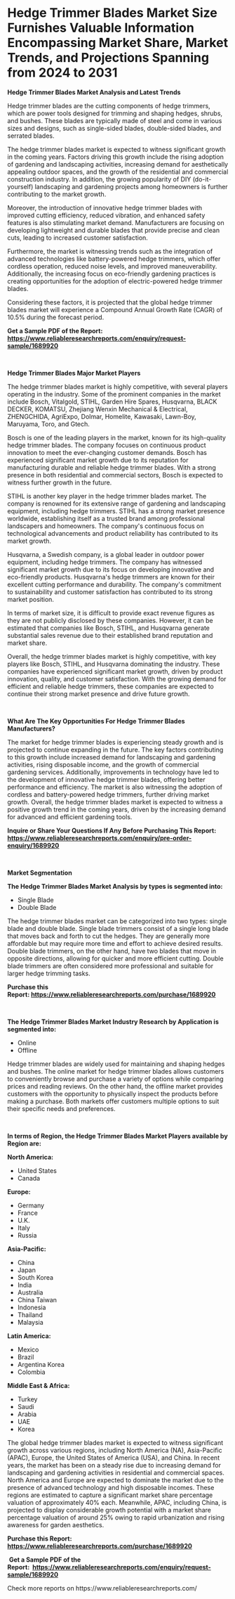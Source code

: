 <p><h1>Hedge Trimmer Blades Market Size Furnishes Valuable Information Encompassing Market Share, Market Trends, and Projections Spanning from 2024 to 2031</h1></p><p><strong>Hedge Trimmer Blades Market Analysis and Latest Trends</strong></p>
<p><p>Hedge trimmer blades are the cutting components of hedge trimmers, which are power tools designed for trimming and shaping hedges, shrubs, and bushes. These blades are typically made of steel and come in various sizes and designs, such as single-sided blades, double-sided blades, and serrated blades.</p><p>The hedge trimmer blades market is expected to witness significant growth in the coming years. Factors driving this growth include the rising adoption of gardening and landscaping activities, increasing demand for aesthetically appealing outdoor spaces, and the growth of the residential and commercial construction industry. In addition, the growing popularity of DIY (do-it-yourself) landscaping and gardening projects among homeowners is further contributing to the market growth.</p><p>Moreover, the introduction of innovative hedge trimmer blades with improved cutting efficiency, reduced vibration, and enhanced safety features is also stimulating market demand. Manufacturers are focusing on developing lightweight and durable blades that provide precise and clean cuts, leading to increased customer satisfaction.</p><p>Furthermore, the market is witnessing trends such as the integration of advanced technologies like battery-powered hedge trimmers, which offer cordless operation, reduced noise levels, and improved maneuverability. Additionally, the increasing focus on eco-friendly gardening practices is creating opportunities for the adoption of electric-powered hedge trimmer blades.</p><p>Considering these factors, it is projected that the global hedge trimmer blades market will experience a Compound Annual Growth Rate (CAGR) of 10.5% during the forecast period.</p></p>
<p><strong>Get a Sample PDF of the Report:&nbsp; <a href="https://www.reliableresearchreports.com/enquiry/request-sample/1689920">https://www.reliableresearchreports.com/enquiry/request-sample/1689920</a></strong></p>
<p>&nbsp;</p>
<p><strong>Hedge Trimmer Blades Major Market Players</strong></p>
<p><p>The hedge trimmer blades market is highly competitive, with several players operating in the industry. Some of the prominent companies in the market include Bosch, Vitalgold, STIHL, Garden Hire Spares, Husqvarna, BLACK DECKER, KOMATSU, Zhejiang Wenxin Mechanical & Electrical, ZHENGCHIDA, AgriExpo, Dolmar, Homelite, Kawasaki, Lawn-Boy, Maruyama, Toro, and Gtech.</p><p>Bosch is one of the leading players in the market, known for its high-quality hedge trimmer blades. The company focuses on continuous product innovation to meet the ever-changing customer demands. Bosch has experienced significant market growth due to its reputation for manufacturing durable and reliable hedge trimmer blades. With a strong presence in both residential and commercial sectors, Bosch is expected to witness further growth in the future.</p><p>STIHL is another key player in the hedge trimmer blades market. The company is renowned for its extensive range of gardening and landscaping equipment, including hedge trimmers. STIHL has a strong market presence worldwide, establishing itself as a trusted brand among professional landscapers and homeowners. The company's continuous focus on technological advancements and product reliability has contributed to its market growth.</p><p>Husqvarna, a Swedish company, is a global leader in outdoor power equipment, including hedge trimmers. The company has witnessed significant market growth due to its focus on developing innovative and eco-friendly products. Husqvarna's hedge trimmers are known for their excellent cutting performance and durability. The company's commitment to sustainability and customer satisfaction has contributed to its strong market position.</p><p>In terms of market size, it is difficult to provide exact revenue figures as they are not publicly disclosed by these companies. However, it can be estimated that companies like Bosch, STIHL, and Husqvarna generate substantial sales revenue due to their established brand reputation and market share.</p><p>Overall, the hedge trimmer blades market is highly competitive, with key players like Bosch, STIHL, and Husqvarna dominating the industry. These companies have experienced significant market growth, driven by product innovation, quality, and customer satisfaction. With the growing demand for efficient and reliable hedge trimmers, these companies are expected to continue their strong market presence and drive future growth.</p></p>
<p>&nbsp;</p>
<p><strong>What Are The Key Opportunities For Hedge Trimmer Blades Manufacturers?</strong></p>
<p><p>The market for hedge trimmer blades is experiencing steady growth and is projected to continue expanding in the future. The key factors contributing to this growth include increased demand for landscaping and gardening activities, rising disposable income, and the growth of commercial gardening services. Additionally, improvements in technology have led to the development of innovative hedge trimmer blades, offering better performance and efficiency. The market is also witnessing the adoption of cordless and battery-powered hedge trimmers, further driving market growth. Overall, the hedge trimmer blades market is expected to witness a positive growth trend in the coming years, driven by the increasing demand for advanced and efficient gardening tools.</p></p>
<p><strong>Inquire or Share Your Questions If Any Before Purchasing This Report: <a href="https://www.reliableresearchreports.com/enquiry/pre-order-enquiry/1689920">https://www.reliableresearchreports.com/enquiry/pre-order-enquiry/1689920</a></strong></p>
<p>&nbsp;</p>
<p><strong>Market Segmentation</strong></p>
<p><strong>The Hedge Trimmer Blades Market Analysis by types is segmented into:</strong></p>
<p><ul><li>Single Blade</li><li>Double Blade</li></ul></p>
<p><p>The hedge trimmer blades market can be categorized into two types: single blade and double blade. Single blade trimmers consist of a single long blade that moves back and forth to cut the hedges. They are generally more affordable but may require more time and effort to achieve desired results. Double blade trimmers, on the other hand, have two blades that move in opposite directions, allowing for quicker and more efficient cutting. Double blade trimmers are often considered more professional and suitable for larger hedge trimming tasks.</p></p>
<p><strong>Purchase this Report:&nbsp;<a href="https://www.reliableresearchreports.com/purchase/1689920">https://www.reliableresearchreports.com/purchase/1689920</a></strong></p>
<p>&nbsp;</p>
<p><strong>The Hedge Trimmer Blades Market Industry Research by Application is segmented into:</strong></p>
<p><ul><li>Online</li><li>Offline</li></ul></p>
<p><p>Hedge trimmer blades are widely used for maintaining and shaping hedges and bushes. The online market for hedge trimmer blades allows customers to conveniently browse and purchase a variety of options while comparing prices and reading reviews. On the other hand, the offline market provides customers with the opportunity to physically inspect the products before making a purchase. Both markets offer customers multiple options to suit their specific needs and preferences.</p></p>
<p>&nbsp;</p>
<p><strong>In terms of Region, the Hedge Trimmer Blades Market Players available by Region are:</strong></p>
<p>
    <p> <strong> North America: </strong>
        <ul>
            <li>United States</li>
            <li>Canada</li>
        </ul>
        </p> 
    <p> <strong> Europe: </strong>
        <ul>
            <li>Germany</li>
            <li>France</li>
            <li>U.K.</li>
            <li>Italy</li>
            <li>Russia</li>
        </ul>
        </p> 
    <p> <strong> Asia-Pacific: </strong>
        <ul>
            <li>China</li>
            <li>Japan</li>
            <li>South Korea</li>
            <li>India</li>
            <li>Australia</li>
            <li>China Taiwan</li>
            <li>Indonesia</li>
            <li>Thailand</li>
            <li>Malaysia</li>
        </ul>
        </p> 
    <p> <strong> Latin America: </strong>
        <ul>
            <li>Mexico</li>
            <li>Brazil</li>
            <li>Argentina Korea</li>
            <li>Colombia</li>
        </ul>
        </p> 
    <p> <strong> Middle East & Africa: </strong>
        <ul>
            <li>Turkey</li>
            <li>Saudi</li>
            <li>Arabia</li>
            <li>UAE</li>
            <li>Korea</li>
        </ul>
    </p>
    </p>
<p><p>The global hedge trimmer blades market is expected to witness significant growth across various regions, including North America (NA), Asia-Pacific (APAC), Europe, the United States of America (USA), and China. In recent years, the market has been on a steady rise due to increasing demand for landscaping and gardening activities in residential and commercial spaces. North America and Europe are expected to dominate the market due to the presence of advanced technology and high disposable incomes. These regions are estimated to capture a significant market share percentage valuation of approximately 40% each. Meanwhile, APAC, including China, is projected to display considerable growth potential with a market share percentage valuation of around 25% owing to rapid urbanization and rising awareness for garden aesthetics.</p></p>
<p><strong>Purchase this Report: <a href="https://www.reliableresearchreports.com/purchase/1689920">https://www.reliableresearchreports.com/purchase/1689920</a></strong></p>
<p>&nbsp;<strong>Get a Sample PDF of the Report:&nbsp;&nbsp;<a href="https://www.reliableresearchreports.com/enquiry/request-sample/1689920">https://www.reliableresearchreports.com/enquiry/request-sample/1689920</a></strong></p>
<p><strong></strong></p>
<p>Check more reports on https://www.reliableresearchreports.com/</p>